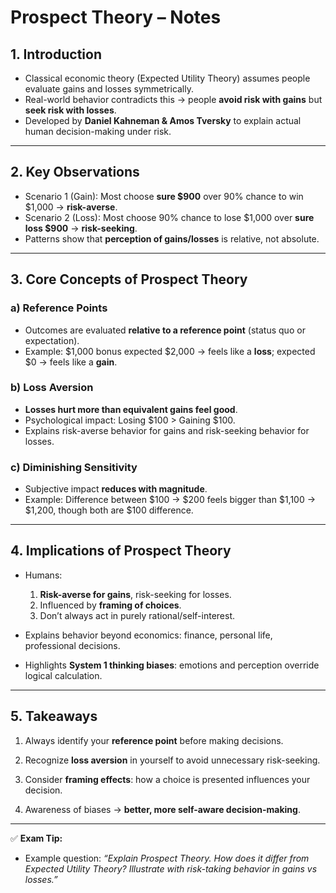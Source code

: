 # Prospect Theory – Notes

## 1. Introduction

- Classical economic theory (Expected Utility Theory) assumes people evaluate gains and losses symmetrically.
- Real-world behavior contradicts this → people **avoid risk with gains** but **seek risk with losses**.
- Developed by **Daniel Kahneman & Amos Tversky** to explain actual human decision-making under risk.

---

## 2. Key Observations

- Scenario 1 (Gain): Most choose **sure $900** over 90% chance to win $1,000 → **risk-averse**.
- Scenario 2 (Loss): Most choose 90% chance to lose $1,000 over **sure loss $900** → **risk-seeking**.
- Patterns show that **perception of gains/losses** is relative, not absolute.

---

## 3. Core Concepts of Prospect Theory

### a) Reference Points

- Outcomes are evaluated **relative to a reference point** (status quo or expectation).
- Example: $1,000 bonus expected $2,000 → feels like a **loss**; expected $0 → feels like a **gain**.

### b) Loss Aversion

- **Losses hurt more than equivalent gains feel good**.
- Psychological impact: Losing $100 > Gaining $100.
- Explains risk-averse behavior for gains and risk-seeking behavior for losses.

### c) Diminishing Sensitivity

- Subjective impact **reduces with magnitude**.
- Example: Difference between $100 → $200 feels bigger than $1,100 → $1,200, though both are $100 difference.

---

## 4. Implications of Prospect Theory

- Humans:
    1. **Risk-averse for gains**, risk-seeking for losses.
    2. Influenced by **framing of choices**.
    3. Don’t always act in purely rational/self-interest.
- Explains behavior beyond economics: finance, personal life, professional decisions.
    
- Highlights **System 1 thinking biases**: emotions and perception override logical calculation.
    

---

## 5. Takeaways

1. Always identify your **reference point** before making decisions.
    
2. Recognize **loss aversion** in yourself to avoid unnecessary risk-seeking.
    
3. Consider **framing effects**: how a choice is presented influences your decision.
    
4. Awareness of biases → **better, more self-aware decision-making**.
    

---

✅ **Exam Tip:**

- Example question: _“Explain Prospect Theory. How does it differ from Expected Utility Theory? Illustrate with risk-taking behavior in gains vs losses.”_